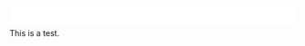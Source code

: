 <div>
    <picture>
        <source media="(prefers-color-scheme: dark)" srcset="https://raw.githubusercontent.com/Nathan-Dane/ReadmeAnimatedSVGs/refs/heads/main/Resources/title.svg">
        <img class="image" src="https://raw.githubusercontent.com/Nathan-Dane/ReadmeAnimatedSVGs/refs/heads/main/Resources/title-light.svg">
    </picture>
</div>
This is a test.